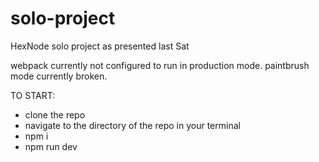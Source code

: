 # solo-project
HexNode solo project as presented last Sat

webpack currently not configured to run in production mode. 
paintbrush mode currently broken.

TO START: 
- clone the repo
- navigate to the directory of the repo in your terminal
- npm i
- npm run dev
